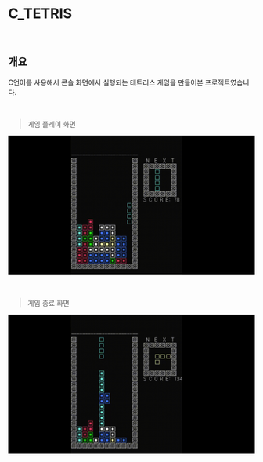 # C_TETRIS

<br/>

## 개요

C언어를 사용해서 콘솔 화면에서 실행되는 테트리스 게임을 만들어본 프로젝트였습니다.

<br/>

> 게임 플레이 화면

![C_TETRIS_1](https://github.com/Ji-InPark/ForImage/blob/master/C_TETRIS/C_TETRIS_1.gif?raw=true)

<br/>

> 게임 종료 화면

![C_TETRIS_2](https://github.com/Ji-InPark/ForImage/blob/master/C_TETRIS/C_TETRIS_2.gif?raw=true)
